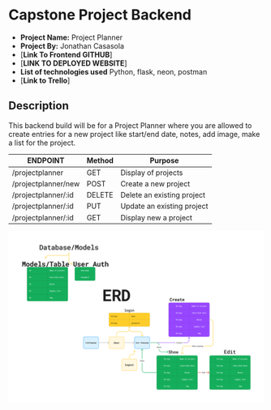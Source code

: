 # Capstone Project Backend

- **Project Name:** Project Planner
- **Project By:** Jonathan Casasola
- [**Link To  Frontend GITHUB**]
- [**LINK TO DEPLOYED WEBSITE**]
- **List of technologies used** Python, flask, neon, postman
- [**Link to Trello**]

## Description
This backend build will be for a Project Planner where you are allowed to create entries for a new project like start/end date, notes, add image, make a list for the project.

| ENDPOINT            | Method | Purpose                    |
| ------------------- | ------ | -------------------------- |
| /projectplanner     | GET    | Display of projects        |
| /projectplanner/new | POST   | Create a new project       |
| /projectplanner/:id | DELETE | Delete an existing project |
| /projectplanner/:id | PUT    | Update an existing project |
| /projectplanner/:id | GET    | Display new a project      |

![<a href"'>](<img/Project Planner ERD.jpg>)
